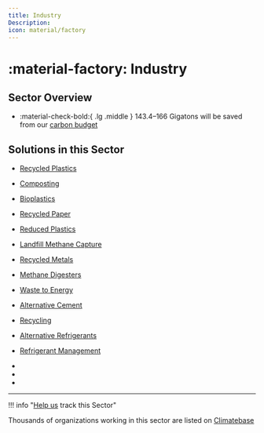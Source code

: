 ```yaml
---
title: Industry
Description: 
icon: material/factory
---
```


# :material-factory: Industry

## Sector Overview

<div class="grid cards" markdown>

-   :material-check-bold:{ .lg .middle } 143.4–166 Gigatons will be saved from our [carbon budget](../glossary/#carbon-budget)

</div>

## Solutions in this Sector

- [Recycled Plastics](../solution-recycled-plastics)

- [Composting](../solution-composting)

- [Bioplastics](../solution-bioplastics)

- [Recycled Paper](../solution-recycled-paper)

- [Reduced Plastics](../solution-reduced-plastics)

- [Landfill Methane Capture](../solution-landfill-methane-capture)

- [Recycled Metals](../solution-recycled-metals)

- [Methane Digesters](../solution-methane-digesters)

- [Waste to Energy](../solution-waste-to-energy)

- [Alternative Cement](../solution-alternative-cement)

- [Recycling](../solution-recycling)

- [Alternative Refrigerants](../solution-alternative-refrigerants)

- [Refrigerant Management](../solution-refrigerant-management)

 -
 -
 -

---

!!! info "[Help us](../../contribute) track this Sector"

Thousands of organizations working in this sector are listed on [Climatebase](https://climatebase.org/organizations)